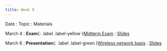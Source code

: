 ```yaml
---
title: Week 9
---
```


Date
: Topic
  : Materials

March 4
: **Exam**{: .label .label-yellow }[Midterm Exam](#)
  : [Slides](#)

March 6
: **Presentation**{: .label .label-green }[Wireless network basis](#)
  : [Slides](#)